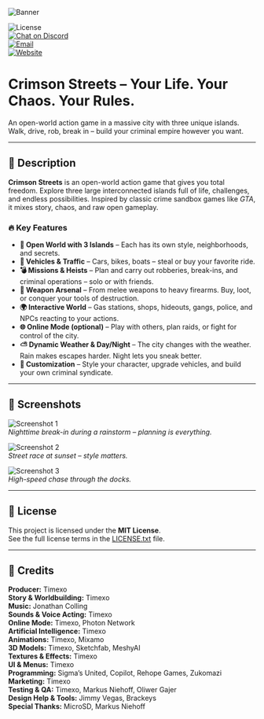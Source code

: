 ![Banner](https://assets.onecompiler.app/432jwxm7x/43kfmhabr/InShot_20250601_120011323.jpg)

![License](https://assets.onecompiler.app/432jwxm7x/43kfmhabr/image71.png)  
[![Chat on Discord](https://img.shields.io/badge/Discord-5865f2?logo=discord&logoColor=white)](https://discord.gg/9YKC3e2s4N)  
[![Email](https://img.shields.io/badge/Email-support@timexostudios.wuaze.com-blue?logo=gmail&logoColor=white)](mailto:support@timexostudios.wuaze.com)  
[![Website](https://img.shields.io/badge/Website-timexostudios.wuaze.com-black?logo=firefox-browser&logoColor=white)](https://timexostudios.wuaze.com)

# Crimson Streets – Your Life. Your Chaos. Your Rules.

An open-world action game in a massive city with three unique islands. Walk, drive, rob, break in – build your criminal empire however you want.

---

## 📝 Description

**Crimson Streets** is an open-world action game that gives you total freedom. Explore three large interconnected islands full of life, challenges, and endless possibilities. Inspired by classic crime sandbox games like *GTA*, it mixes story, chaos, and raw open gameplay.

### 🔥 Key Features

- **🌆 Open World with 3 Islands** – Each has its own style, neighborhoods, and secrets.
- **🚗 Vehicles & Traffic** – Cars, bikes, boats – steal or buy your favorite ride.
- **💣 Missions & Heists** – Plan and carry out robberies, break-ins, and criminal operations – solo or with friends.
- **🔫 Weapon Arsenal** – From melee weapons to heavy firearms. Buy, loot, or conquer your tools of destruction.
- **🌍 Interactive World** – Gas stations, shops, hideouts, gangs, police, and NPCs reacting to your actions.
- **🌐 Online Mode (optional)** – Play with others, plan raids, or fight for control of the city.
- **⛅ Dynamic Weather & Day/Night** – The city changes with the weather. Rain makes escapes harder. Night lets you sneak better.
- **🎨 Customization** – Style your character, upgrade vehicles, and build your own criminal syndicate.

---

## 📸 Screenshots

![Screenshot 1](https://assets.onecompiler.app/432jwxm7x/43ke2nmjg/Screenshot%202025-05-31%20231822.png)  
*Nighttime break-in during a rainstorm – planning is everything.*

![Screenshot 2](https://assets.onecompiler.app/432jwxm7x/43ke2nmjg/Screenshot%202025-05-31%20231630.png)  
*Street race at sunset – style matters.*

![Screenshot 3](https://assets.onecompiler.app/432jwxm7x/43ke2nmjg/Screenshot%202025-05-31%20231255.png)  
*High-speed chase through the docks.*

---

## 📄 License

This project is licensed under the **MIT License**.  
See the full license terms in the [LICENSE.txt](LICENSE.txt) file.

---

## 👑 Credits

**Producer:** Timexo  
**Story & Worldbuilding:** Timexo  
**Music:** Jonathan Colling  
**Sounds & Voice Acting:** Timexo  
**Online Mode:** Timexo, Photon Network  
**Artificial Intelligence:** Timexo  
**Animations:** Timexo, Mixamo  
**3D Models:** Timexo, Sketchfab, MeshyAI  
**Textures & Effects:** Timexo  
**UI & Menus:** Timexo  
**Programming:** Sigma’s United, Copilot, Rehope Games, Zukomazi  
**Marketing:** Timexo  
**Testing & QA:** Timexo, Markus Niehoff, Oliwer Gajer  
**Design Help & Tools:** Jimmy Vegas, Brackeys  
**Special Thanks:** MicroSD, Markus Niehoff
